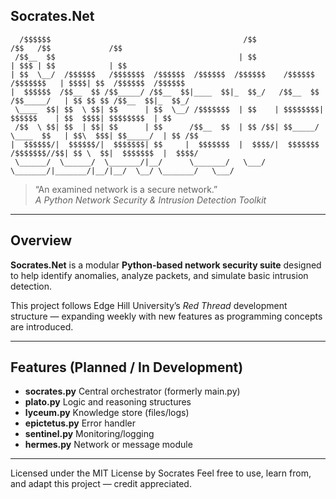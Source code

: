 ## Socrates.Net

```
  /$$$$$$                                           /$$                            /$$   /$$             /$$    
 /$$__  $$                                         | $$                           | $$$ | $$            | $$    
| $$  \__/  /$$$$$$   /$$$$$$$  /$$$$$$  /$$$$$$  /$$$$$$    /$$$$$$   /$$$$$$$   | $$$$| $$  /$$$$$$  /$$$$$$  
|  $$$$$$  /$$__  $$ /$$_____/ /$$__  $$|____  $$|_  $$_/   /$$__  $$ /$$_____/   | $$ $$ $$ /$$__  $$|_  $$_/  
 \____  $$| $$  \ $$| $$      | $$  \__/ /$$$$$$$  | $$    | $$$$$$$$|  $$$$$$    | $$  $$$$| $$$$$$$$  | $$    
 /$$  \ $$| $$  | $$| $$      | $$      /$$__  $$  | $$ /$$| $$_____/ \____  $$   | $$\  $$$| $$_____/  | $$ /$$
|  $$$$$$/|  $$$$$$/|  $$$$$$$| $$     |  $$$$$$$  |  $$$$/|  $$$$$$$ /$$$$$$$//$$| $$ \  $$|  $$$$$$$  |  $$$$/
 \______/  \______/  \_______/|__/      \_______/   \___/   \_______/|_______/|__/|__/  \__/ \_______/   \___/  
```

> “An examined network is a secure network.”  
_A Python Network Security & Intrusion Detection Toolkit_

---

## Overview
**Socrates.Net** is a modular **Python-based network security suite** designed to help identify anomalies, analyze packets, and simulate basic intrusion detection.  

This project follows Edge Hill University’s *Red Thread* development structure — expanding weekly with new features as programming concepts are introduced.

---

## Features (Planned / In Development)
- **socrates.py**         Central orchestrator (formerly main.py)
- **plato.py**            Logic and reasoning structures
- **lyceum.py**           Knowledge store (files/logs)
- **epictetus.py**        Error handler
- **sentinel.py**         Monitoring/logging
- **hermes.py**           Network or message module

---

Licensed under the MIT License by Socrates
Feel free to use, learn from, and adapt this project — credit appreciated.
